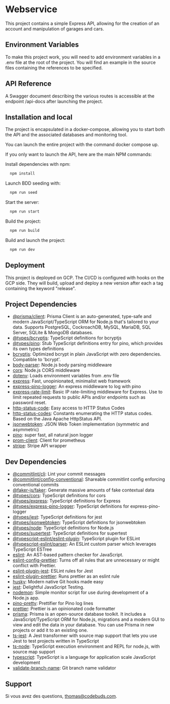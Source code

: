 # Webservice

This project contains a simple Express API, allowing for the creation of an account and manipulation of garages and cars.

## Environment Variables

To make this project work, you will need to add environment variables in a .env file at the root of the project. You will find an example in the source files containing the references to be specified.

## API Reference

A Swagger document describing the various routes is accessible at the endpoint /api-docs after launching the project.

## Installation and local

The project is encapsulated in a docker-compose, allowing you to start both the API and the associated databases and monitoring tool.

You can launch the entire project with the command docker compose up.

If you only want to launch the API, here are the main NPM commands:

Install dependencies with npm:

```bash
  npm install
```

Launch BDD seeding with:

```bash
  npm run seed
```

Start the server:

```bash
  npm run start
```

Build the project:

```bash
  npm run build
```

Build and launch the project:

```bash
  npm run dev
```

## Deployment

This project is deployed on GCP. The CI/CD is configured with hooks on the GCP side. They will build, upload and deploy a new version after each a tag containing the keyword "release".

## Project Dependencies

- [@prisma/client](https://ghub.io/@prisma/client): Prisma Client is an auto-generated, type-safe and modern JavaScript/TypeScript ORM for Node.js that&#39;s tailored to your data. Supports PostgreSQL, CockroachDB, MySQL, MariaDB, SQL Server, SQLite &amp; MongoDB databases.
- [@types/bcryptjs](https://ghub.io/@types/bcryptjs): TypeScript definitions for bcryptjs
- [@types/pino](https://ghub.io/@types/pino): Stub TypeScript definitions entry for pino, which provides its own types definitions
- [bcryptjs](https://ghub.io/bcryptjs): Optimized bcrypt in plain JavaScript with zero dependencies. Compatible to &#39;bcrypt&#39;.
- [body-parser](https://ghub.io/body-parser): Node.js body parsing middleware
- [cors](https://ghub.io/cors): Node.js CORS middleware
- [dotenv](https://ghub.io/dotenv): Loads environment variables from .env file
- [express](https://ghub.io/express): Fast, unopinionated, minimalist web framework
- [express-pino-logger](https://ghub.io/express-pino-logger): An express middleware to log with pino
- [express-rate-limit](https://ghub.io/express-rate-limit): Basic IP rate-limiting middleware for Express. Use to limit repeated requests to public APIs and/or endpoints such as password reset.
- [http-status-code](https://ghub.io/http-status-code): Easy access to HTTP Status Codes
- [http-status-codes](https://ghub.io/http-status-codes): Constants enumerating the HTTP status codes. Based on the Java Apache HttpStatus API.
- [jsonwebtoken](https://ghub.io/jsonwebtoken): JSON Web Token implementation (symmetric and asymmetric)
- [pino](https://ghub.io/pino): super fast, all natural json logger
- [prom-client](https://ghub.io/prom-client): Client for prometheus
- [stripe](https://ghub.io/stripe): Stripe API wrapper

## Dev Dependencies

- [@commitlint/cli](https://ghub.io/@commitlint/cli): Lint your commit messages
- [@commitlint/config-conventional](https://ghub.io/@commitlint/config-conventional): Shareable commitlint config enforcing conventional commits
- [@faker-js/faker](https://ghub.io/@faker-js/faker): Generate massive amounts of fake contextual data
- [@types/cors](https://ghub.io/@types/cors): TypeScript definitions for cors
- [@types/express](https://ghub.io/@types/express): TypeScript definitions for Express
- [@types/express-pino-logger](https://ghub.io/@types/express-pino-logger): TypeScript definitions for express-pino-logger
- [@types/jest](https://ghub.io/@types/jest): TypeScript definitions for jest
- [@types/jsonwebtoken](https://ghub.io/@types/jsonwebtoken): TypeScript definitions for jsonwebtoken
- [@types/node](https://ghub.io/@types/node): TypeScript definitions for Node.js
- [@types/supertest](https://ghub.io/@types/supertest): TypeScript definitions for supertest
- [@typescript-eslint/eslint-plugin](https://ghub.io/@typescript-eslint/eslint-plugin): TypeScript plugin for ESLint
- [@typescript-eslint/parser](https://ghub.io/@typescript-eslint/parser): An ESLint custom parser which leverages TypeScript ESTree
- [eslint](https://ghub.io/eslint): An AST-based pattern checker for JavaScript.
- [eslint-config-prettier](https://ghub.io/eslint-config-prettier): Turns off all rules that are unnecessary or might conflict with Prettier.
- [eslint-plugin-jest](https://ghub.io/eslint-plugin-jest): ESLint rules for Jest
- [eslint-plugin-prettier](https://ghub.io/eslint-plugin-prettier): Runs prettier as an eslint rule
- [husky](https://ghub.io/husky): Modern native Git hooks made easy
- [jest](https://ghub.io/jest): Delightful JavaScript Testing.
- [nodemon](https://ghub.io/nodemon): Simple monitor script for use during development of a Node.js app.
- [pino-pretty](https://ghub.io/pino-pretty): Prettifier for Pino log lines
- [prettier](https://ghub.io/prettier): Prettier is an opinionated code formatter
- [prisma](https://ghub.io/prisma): Prisma is an open-source database toolkit. It includes a JavaScript/TypeScript ORM for Node.js, migrations and a modern GUI to view and edit the data in your database. You can use Prisma in new projects or add it to an existing one.
- [ts-jest](https://ghub.io/ts-jest): A Jest transformer with source map support that lets you use Jest to test projects written in TypeScript
- [ts-node](https://ghub.io/ts-node): TypeScript execution environment and REPL for node.js, with source map support
- [typescript](https://ghub.io/typescript): TypeScript is a language for application scale JavaScript development
- [validate-branch-name](https://ghub.io/validate-branch-name): Git branch name validator

## Support

Si vous avez des questions, thomas@codebuds.com.
